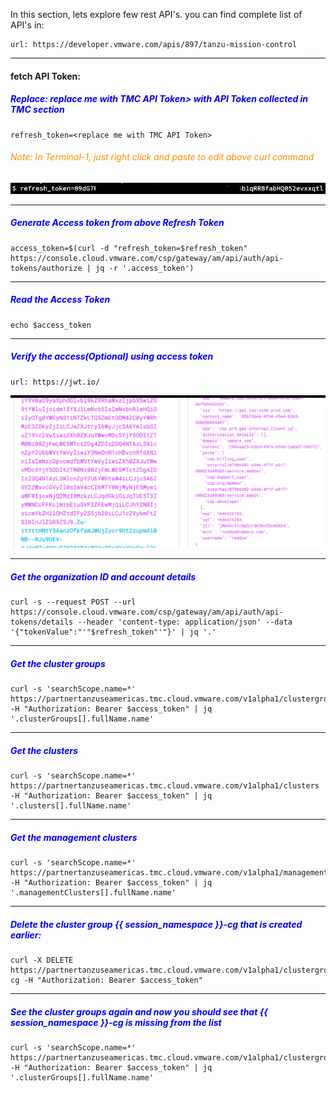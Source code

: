 In this section, lets explore few rest API's. you can find complete list of API's in:

```dashboard:open-url
url: https://developer.vmware.com/apis/897/tanzu-mission-control
```

<style>
H5{color:Blue !important;}
H6{color:DarkOrange !important;}
</style>

-----------------

#### fetch API Token: 

##### Replace: replace me with TMC API Token> with API Token collected in TMC section 

```copy-and-edit
refresh_token=<replace me with TMC API Token>
```
###### Note: In Terminal-1, just right click and paste to edit above curl command 

![TMC Token](images/TMC-token.png)

-----------------
  
##### Generate Access token from above Refresh Token

```execute
access_token=$(curl -d "refresh_token=$refresh_token" https://console.cloud.vmware.com/csp/gateway/am/api/auth/api-tokens/authorize | jq -r '.access_token')
```

-----------------

##### Read the Access Token

```execute
echo $access_token
```

-----------------

##### Verify the access(Optional) using access token

```dashboard:open-url
url: https://jwt.io/
```

![TMC Token JWT](images/TMC-token2.png)

-----------------

##### Get the organization ID and account details 

```execute
curl -s --request POST --url https://console.cloud.vmware.com/csp/gateway/am/api/auth/api-tokens/details --header 'content-type: application/json' --data '{"tokenValue":"'"$refresh_token"'"}' | jq '.'
```

-----------------

##### Get the cluster groups

```execute
curl -s 'searchScope.name=*' https://partnertanzuseamericas.tmc.cloud.vmware.com/v1alpha1/clustergroups -H "Authorization: Bearer $access_token" | jq '.clusterGroups[].fullName.name'
```

-----------------

##### Get the clusters 

```execute
curl -s 'searchScope.name=*' https://partnertanzuseamericas.tmc.cloud.vmware.com/v1alpha1/clusters -H "Authorization: Bearer $access_token" | jq '.clusters[].fullName.name'
```

-----------------

##### Get the management clusters 

```execute
curl -s 'searchScope.name=*' https://partnertanzuseamericas.tmc.cloud.vmware.com/v1alpha1/managementclusters -H "Authorization: Bearer $access_token" | jq '.managementClusters[].fullName.name'
```

-----------------

##### Delete the cluster group {{ session_namespace }}-cg that is created earlier: 

```execute
curl -X DELETE https://partnertanzuseamericas.tmc.cloud.vmware.com/v1alpha1/clustergroups/$SESSION_NAME-cg -H "Authorization: Bearer $access_token"
```

-----------------

##### See the cluster groups again and now you should see that {{ session_namespace }}-cg is missing from the list

```execute
curl -s 'searchScope.name=*' https://partnertanzuseamericas.tmc.cloud.vmware.com/v1alpha1/clustergroups -H "Authorization: Bearer $access_token" | jq '.clusterGroups[].fullName.name'
```
